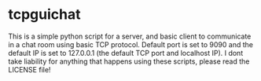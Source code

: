 # tcpguichat
This is a simple python script for a server, and basic client to communicate in a chat room using basic TCP protocol. 
Default port is set to 9090 and the default IP is set to 127.0.0.1 (the default TCP port and localhost IP).
I dont take liability for anything that happens using these scripts, please read the LICENSE file!
